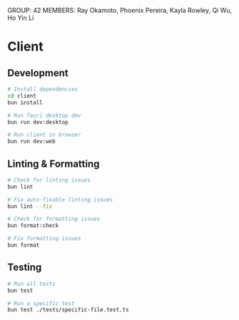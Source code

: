 GROUP: 42
MEMBERS: Ray Okamoto, Phoenix Pereira, Kayla Rowley, Qi Wu, Ho Yin Li

# Client

## Development


```bash
# Install dependencies
cd client
bun install
```

```bash
# Run Tauri desktop dev
bun run dev:desktop

# Run client in browser
bun run dev:web
```

## Linting & Formatting
```bash
# Check for linting issues
bun lint

# Fix auto-fixable linting issues
bun lint --fix

# Check for formatting issues
bun format:check

# Fix formatting issues
bun format
```

## Testing
```bash
# Run all tests
bun test

# Run a specific test
bun test ./tests/specific-file.test.ts
```